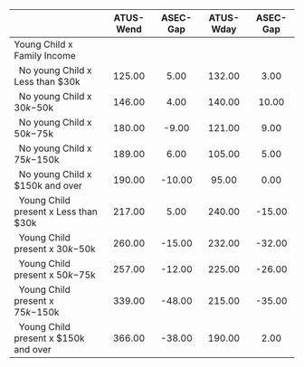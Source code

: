 
|                      |    ATUS-Wend |     ASEC-Gap |    ATUS-Wday |     ASEC-Gap |
| -------------------- | :----------: | :----------: | :----------: | :----------: |
| Young Child x Family Income |              |              |              |              |
| &nbsp;&nbsp;No young Child x Less than $30k |       125.00 |         5.00 |       132.00 |         3.00 |
| &nbsp;&nbsp;No young Child x $30k-$50k |       146.00 |         4.00 |       140.00 |        10.00 |
| &nbsp;&nbsp;No young Child x $50k-$75k |       180.00 |        -9.00 |       121.00 |         9.00 |
| &nbsp;&nbsp;No young Child x $75k-$150k |       189.00 |         6.00 |       105.00 |         5.00 |
| &nbsp;&nbsp;No young Child x $150k and over |       190.00 |       -10.00 |        95.00 |         0.00 |
| &nbsp;&nbsp;Young Child present x Less than $30k |       217.00 |         5.00 |       240.00 |       -15.00 |
| &nbsp;&nbsp;Young Child present x $30k-$50k |       260.00 |       -15.00 |       232.00 |       -32.00 |
| &nbsp;&nbsp;Young Child present x $50k-$75k |       257.00 |       -12.00 |       225.00 |       -26.00 |
| &nbsp;&nbsp;Young Child present x $75k-$150k |       339.00 |       -48.00 |       215.00 |       -35.00 |
| &nbsp;&nbsp;Young Child present x $150k and over |       366.00 |       -38.00 |       190.00 |         2.00 |

